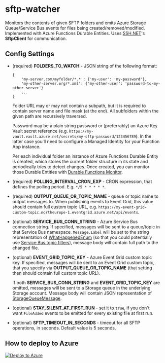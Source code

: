 # sftp-watcher

Monitors the contents of given SFTP folders and emits Azure Storage Queue/Service Bus events for files being created/removed/modified.
Implemented with Azure Functions Durable Entities. Uses [SSH.NET](https://github.com/sshnet/SSH.NET)'s **SftpClient** for communication.

## Config Settings

* (required) **FOLDERS_TO_WATCH** - JSON string of the following format: 
    ```
    {
	    'my-server.com/myfolder/*.*': {'my-user': 'my-password'}, 
	    'my-other-server.org/*.xml': {'my-other-user': 'password-to-my-other-server'}
	    ...
    }
    ```
    Folder URL may or may not contain a subpath, but it is required to contain server name and file mask (at the end). All subfolders within the given path are recursively traversed.
    
    Password may be a plain string password or (preferrably) an Azure Key Vault secret reference (e.g. `https://my-vault.vault.azure.net/secrets/my-sftp-password/123456789`). In the latter case you'll need to configure a Managed Identity for your Function App instance.
    
    Per each individual folder an instance of Azure Functions Durable Entity is created, which stores the current folder structure in its state and periodically tries to detect changes. Once created, you can monitor those Durable Entities with [Durable Functions Monitor](https://github.com/scale-tone/DurableFunctionsMonitor).

* (required) **POLLING_INTERVAL_CRON_EXP** - CRON expression, that defines the polling period. E.g. `*/5 * * * * *`.
* (required) **OUTPUT_QUEUE_OR_TOPIC_NAME** - queue or topic name to output messages to. When publishing events to Event Grid, this value should contain full custom topic URL, e.g. `https://my-event-grid-custom-topic.northeurope-1.eventgrid.azure.net/api/events`.
* (optional) **SERVICE_BUS_CONN_STRING** - Azure Service Bus connection string. 
	If specified, messages will be sent to a queue/topic in that Service Bus namespace. `Message.Label` will be set to the string representation of [WhatHappenedEnum](https://github.com/scale-tone/sftp-watcher/blob/main/SftpWatcherEntity.cs#L175) (so that you could potentially use [Service Bus topic filters](https://docs.microsoft.com/en-us/azure/service-bus-messaging/topic-filters)), message body will contain full path to the changed file.
	
* (optional) **EVENT_GRID_TOPIC_KEY** - Azure Event Grid custom topic key.
 	If specified, messages will be sent to an Event Grid custom topic, that you specify via **OUTPUT_QUEUE_OR_TOPIC_NAME** (that setting then should contain full custom topic URL).

	If both **SERVICE_BUS_CONN_STRING** and **EVENT_GRID_TOPIC_KEY** are omitted, messages will be sent to a Storage queue in the underlying Storage account. Message body will contain JSON representation of [StorageQueueMessage](https://github.com/scale-tone/sftp-watcher/blob/main/SftpToStorageQueueWatcherEntity.cs#L30).
	
* (optional) **STAY_SILENT_AT_FIRST_RUN** - set it to `true`, if you don't want `FileAdded` events to be emitted for every existing file at first run.
* (optional) **SFTP_TIMEOUT_IN_SECONDS** - timeout for all SFTP operations, in seconds. Default value is 5 seconds.

## How to deploy to Azure

[![Deploy to Azure](https://aka.ms/deploytoazurebutton)](https://portal.azure.com/#create/Microsoft.Template/uri/https%3A%2F%2Fraw.githubusercontent.com%2Fscale-tone%2Fsftp-watcher%2Fmain%2Farm-template.json)
